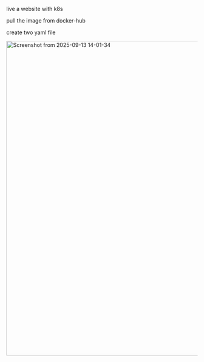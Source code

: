 live a website with k8s 


pull the image  from docker-hub



create two yaml file  



<img width="1854" height="826" alt="Screenshot from 2025-09-13 14-01-34" src="https://github.com/user-attachments/assets/5467bab4-d03d-4459-9c3d-8c843a2b41c1" />

